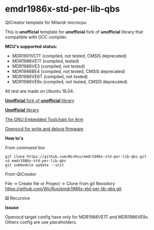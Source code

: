 

# emdr1986x-std-per-lib-qbs
QtCreator template for Milandr microcpu

This is **unofficial** template for **unofficial** fork of **unofficial** library that compatible with GCC compiler. 

**MCU's supported status:**
- MDR1901VC1T (compiled, not tested, CMSIS deprecated)
- MDR1986VE1T (compiled, tested)
- MDR1986VE3 (compiled, not tested)
- MDR1986BE4 (compiled, not tested, CMSIS deprecated)
- MDR1986VE8T (compiled, not tested)
- MDR1986VE9x (compiled, not tested, CMSIS deprecated)

All test are made on Ubuntu 18.04.

[**Unofficial** fork of **unofficial** library](https://github.com/WicRus/emdr1986x-std-per-lib)

[**Unofficial** library](https://github.com/eldarkg/emdr1986x-std-per-lib)

[The GNU Embedded Toolchain for Arm](https://developer.arm.com/tools-and-software/open-source-software/developer-tools/gnu-toolchain/gnu-rm/downloads)

[Openocd for write and debug firmware](http://openocd.org)

**How to's**

*From command line*

    git clone https://github.com/WicRus/emdr1986x-std-per-lib-qbs.git
    cd emdr1986x-std-per-lib-qbs
    git submodule update --init

*From QtCreator*

File -> Create file or Project -> Clone from git 
Reository https://github.com/WicRus/emdr1986x-std-per-lib-qbs.git

**☑** Recursive



**Issuse** 

Openocd target config have only for MDR1986VE1T and MDR1986VE9x. Others config are use placeholders.
